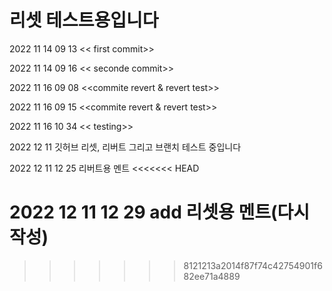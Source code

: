 # 리셋 테스트용입니다

2022 11 14 09 13 << first commit>>

2022 11 14 09 16 << seconde commit>>

2022 11 16 09 08 <<commite revert & revert test>>

2022 11 16 09 15 <<commite revert & revert test>>

2022 11 16 10 34 << testing>>

2022 12 11 깃허브 리셋, 리버트 그리고 브랜치 테스트 중입니다

2022 12 11 12 25 리버트용 멘트
<<<<<<< HEAD

2022 12 11 12 29 add 리셋용 멘트(다시 작성)
=======
>>>>>>> 8121213a2014f87f74c42754901f682ee71a4889
